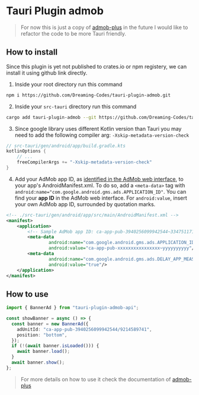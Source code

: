# Tauri Plugin admob

> For now this is just a copy of [admob-plus](https://github.com/admob-plus/admob-plus) in the future I would like to refactor the code to be more Tauri friendly.

## How to install

Since this plugin is yet not published to crates.io or npm registery, we can install it using github link directly.

1. Inside your root directory run this command

```bash
npm i https://github.com/Dreaming-Codes/tauri-plugin-admob.git
```

2. Inside your `src-tauri` directory run this command

```bash
cargo add tauri-plugin-admob --git https://github.com/Dreaming-Codes/tauri-plugin-admob.git
```

3. Since google library uses different Kotlin version than Tauri you may need to add the following compiler
   arg: `-Xskip-metadata-version-check`

```kotlin
// src-tauri/gen/android/app/build.gradle.kts
kotlinOptions {
    // ...
    freeCompilerArgs += "-Xskip-metadata-version-check"
}
```

4. Add your AdMob app ID, as [identified in the AdMob web interface](https://support.google.com/admob/answer/7356431),
   to your app's AndroidManifest.xml.
   To do so, add a `<meta-data>` tag with `android:name="com.google.android.gms.ads.APPLICATION_ID"`. You can find your
   **app ID** in the AdMob web interface. For `android:value`, insert your own AdMob app ID, surrounded by quotation
   marks.

```xml
<!-- ./src-tauri/gen/android/app/src/main/AndroidManifest.xml -->
<manifest>
    <application>
        <!-- Sample AdMob app ID: ca-app-pub-3940256099942544~3347511713 -->
        <meta-data
                android:name="com.google.android.gms.ads.APPLICATION_ID"
                android:value="ca-app-pub-xxxxxxxxxxxxxxxx~yyyyyyyyyy"/>
        <meta-data
                android:name="com.google.android.gms.ads.DELAY_APP_MEASUREMENT_INIT"
                android:value="true"/>
    </application>
</manifest>
```

## How to use

```ts
import { BannerAd } from "tauri-plugin-admob-api";

const showBanner = async () => {
  const banner = new BannerAd({
    adUnitId: "ca-app-pub-3940256099942544/9214589741",
    position: "bottom",
  });
  if (!(await banner.isLoaded())) {
    await banner.load();
  }
  await banner.show();
};
```

> For more details on how to use it check the documentation of [admob-plus](https://github.com/admob-plus/admob-plus)

